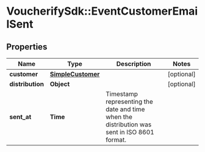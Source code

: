 # VoucherifySdk::EventCustomerEmailSent

## Properties

| Name | Type | Description | Notes |
| ---- | ---- | ----------- | ----- |
| **customer** | [**SimpleCustomer**](SimpleCustomer.md) |  | [optional] |
| **distribution** | **Object** |  | [optional] |
| **sent_at** | **Time** | Timestamp representing the date and time when the distribution was sent in ISO 8601 format. |  |

